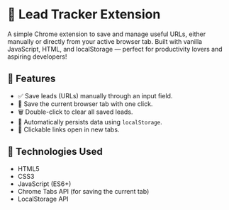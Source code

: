 # 🚀 Lead Tracker Extension

A simple Chrome extension to save and manage useful URLs, either manually or directly from your active browser tab. Built with vanilla JavaScript, HTML, and localStorage — perfect for productivity lovers and aspiring developers!

## 🌟 Features

- ✅ Save leads (URLs) manually through an input field.
- 🔖 Save the current browser tab with one click.
- 🗑️ Double-click to clear all saved leads.
- 💾 Automatically persists data using `localStorage`.
- 🔗 Clickable links open in new tabs.

## 🧠 Technologies Used

- HTML5
- CSS3
- JavaScript (ES6+)
- Chrome Tabs API (for saving the current tab)
- LocalStorage API
